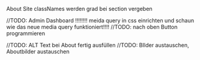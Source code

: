 
About Site
classNames werden grad bei section vergeben

//TODO: Admin Dashboard
!!!!!!!! meida query in css  einrichten und schaun wie das neue media query funktioniert!!!!
//TODO: nach oben Button programmieren

//TODO: ALT Text bei About fertig ausfüllen
//TODO: BIlder austauschen, Aboutbilder austauschen


